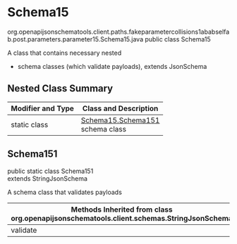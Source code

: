 # Schema15
org.openapijsonschematools.client.paths.fakeparametercollisions1ababselfab.post.parameters.parameter15.Schema15.java
public class Schema15

A class that contains necessary nested
- schema classes (which validate payloads), extends JsonSchema

## Nested Class Summary
| Modifier and Type | Class and Description |
| ----------------- | ---------------------- |
| static class | [Schema15.Schema151](#schema151)<br> schema class |

## Schema151
public static class Schema151<br>
extends StringJsonSchema

A schema class that validates payloads

| Methods Inherited from class org.openapijsonschematools.client.schemas.StringJsonSchema |
| ------------------------------------------------------------------ |
| validate                                                           |
